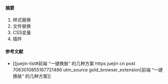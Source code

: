 #### 摘要
1. 样式替换
2. 文件替换
3. CSS变量
4. 插件


#### 参考文献
- [[juejin-list#前端 “一键换肤“ 的几种方案 https juejin cn post 7063010855167721486 utm_source gold_browser_extension|前端 “一键换肤“ 的几种方案]]
